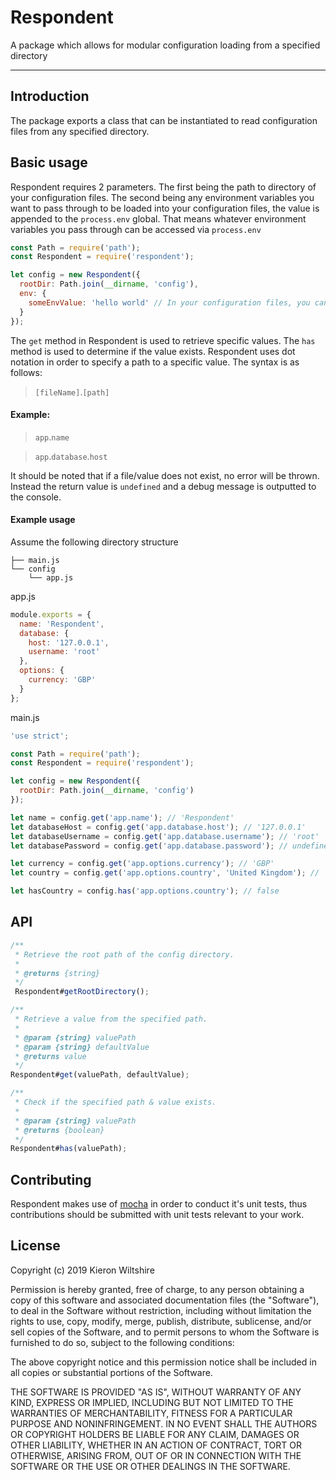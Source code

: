 # Respondent

A package which allows for modular configuration loading from a specified directory

---

## Introduction

The package exports a class that can be instantiated to read configuration files from any specified directory.

## Basic usage

Respondent requires 2 parameters. The first being the path to directory of your configuration files. The second being any environment variables you want to pass through to be loaded into your configuration files, the value is appended to the `process.env` global. That means whatever environment variables you pass through can be accessed via `process.env`

```JavaScript
const Path = require('path');
const Respondent = require('respondent');

let config = new Respondent({
  rootDir: Path.join(__dirname, 'config'),
  env: {
    someEnvValue: 'hello world' // In your configuration files, you can use `process.env.someEnvValue` to access this environment variable
  }
});
```

The `get` method in Respondent is used to retrieve specific values. The `has` method is used to determine if the value exists. Respondent uses dot notation in order to specify a path to a specific value. The syntax is as follows:

> `[fileName]`.`[path]`

#### Example:

> `app`.`name`

> `app`.`database`.`host`

It should be noted that if a file/value does not exist, no error will be thrown. Instead the return value is `undefined` and a debug message is outputted to the console.

#### Example usage

Assume the following directory structure
```
├── main.js
└── config
    └── app.js
```

app.js
```JavaScript
module.exports = {
  name: 'Respondent',
  database: {
    host: '127.0.0.1',
    username: 'root'
  },
  options: {
    currency: 'GBP'
  }
};
```

main.js
```JavaScript
'use strict';

const Path = require('path');
const Respondent = require('respondent');

let config = new Respondent({
  rootDir: Path.join(__dirname, 'config')
});

let name = config.get('app.name'); // 'Respondent'
let databaseHost = config.get('app.database.host'); // '127.0.0.1'
let databaseUsername = config.get('app.database.username'); // 'root'
let databasePassword = config.get('app.database.password'); // undefined

let currency = config.get('app.options.currency'); // 'GBP'
let country = config.get('app.options.country', 'United Kingdom'); // 'United Kingdom'

let hasCountry = config.has('app.options.country'); // false
```

## API

```JavaScript
/**
 * Retrieve the root path of the config directory.
 *
 * @returns {string}
 */
 Respondent#getRootDirectory();

/**
 * Retrieve a value from the specified path.
 *
 * @param {string} valuePath
 * @param {string} defaultValue
 * @returns value
 */
Respondent#get(valuePath, defaultValue);

/**
 * Check if the specified path & value exists.
 *
 * @param {string} valuePath
 * @returns {boolean}
 */
Respondent#has(valuePath);
```

## Contributing

Respondent makes use of [mocha]() in order to conduct it's unit tests, thus contributions
should be submitted with unit tests relevant to your work.

## License

Copyright (c) 2019 Kieron Wiltshire

Permission is hereby granted, free of charge, to any person obtaining a copy
of this software and associated documentation files (the "Software"), to deal
in the Software without restriction, including without limitation the rights
to use, copy, modify, merge, publish, distribute, sublicense, and/or sell
copies of the Software, and to permit persons to whom the Software is
furnished to do so, subject to the following conditions:

The above copyright notice and this permission notice shall be included in all
copies or substantial portions of the Software.

THE SOFTWARE IS PROVIDED "AS IS", WITHOUT WARRANTY OF ANY KIND, EXPRESS OR
IMPLIED, INCLUDING BUT NOT LIMITED TO THE WARRANTIES OF MERCHANTABILITY,
FITNESS FOR A PARTICULAR PURPOSE AND NONINFRINGEMENT. IN NO EVENT SHALL THE
AUTHORS OR COPYRIGHT HOLDERS BE LIABLE FOR ANY CLAIM, DAMAGES OR OTHER
LIABILITY, WHETHER IN AN ACTION OF CONTRACT, TORT OR OTHERWISE, ARISING FROM,
OUT OF OR IN CONNECTION WITH THE SOFTWARE OR THE USE OR OTHER DEALINGS IN THE
SOFTWARE.
